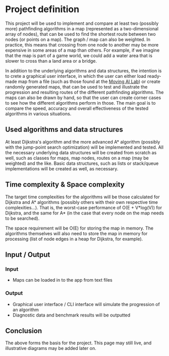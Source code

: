# Project definition

This project will be used to implement and compare at least two (possibly more) pathfinding algorithms in a map (represented as a two-dimensional array of nodes), that can be used to find the shortest route between two nodes (or points on a map). The graph / map can also be weighted. In practice, this means that crossing from one node to another may be more expensive in some areas of a map than others. For example, if we imagine that the map is part of a game world, we could add a water area that is slower to cross than a land area or a bridge.

In addition to the underlying algorithms and data structures, the intention is to crete a graphical user interface, in which the user can either load ready-made map from a file (such as those found at the [Moving AI Lab](https://movingai.com/benchmarks/grids.html)) or create randomly generated maps, that can be used to test and illustrate the progression and resulting routes of the different pathfinding algorithms. The maps can also be drawn by hand, so that the user can create corner cases to see how the different algorithms perform in those. The main goal is to compare the speed, accuracy and overall effectiveness of the tested algorithms in various situations.

## Used algorithms and data structures

At least Dijkstra's algorithm and the more advanced A* algorithm (possibly with the jump-point search optimization) will be implemented and tested. All the necessary underlying data structures will be created from scratch as well, such as classes for maps, map nodes, routes on a map (may be weighted) and the like. Basic data structures, such as lists or stack/queue implementations will be created as well, as necessary.

## Time complexity & Space complexity

The target time complexities for the algorithms will be those calculated for Dijkstra and A* algorithms (possibly others with their own respective time complexities...). That is, the worst-case performance of O(E + V\*log(V)) for Dijkstra, and the same for A\* (in the case that every node on the map needs to be searched).

The space requirement will be O(E) for storing the map in memory. The algorithms themselves will also need to store the map in memory for processing (list of node edges in a heap for Dijkstra, for example).

## Input / Output

### Input
 * Maps can be loaded in to the app from text files

### Output
 * Graphical user interface / CLI interface will simulate the progression of an algorithm
 * Diagnostic data and benchmark results will be outputted

## Conclusion

The above forms the basis for the project. This page may still live, and illustrative diagrams may be added later on.
